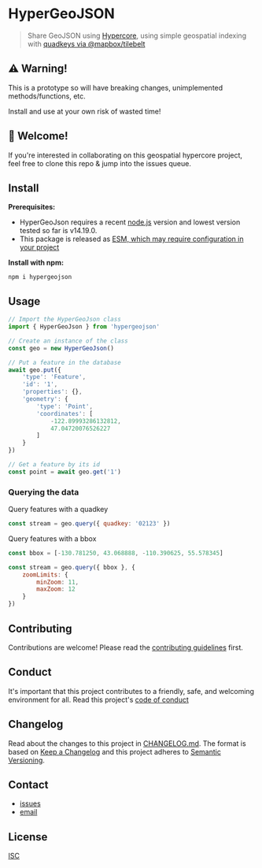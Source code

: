# HyperGeoJSON

> Share GeoJSON using [Hypercore](https://github.com/hypercore-protocol), using simple geospatial indexing with [quadkeys via @mapbox/tilebelt](https://github.com/mapbox/tilebelt)

## ⚠️ Warning!

This is a prototype so will have breaking changes, unimplemented methods/functions, etc.

Install and use at your own risk of wasted time!

## 👋 Welcome!

If you're interested in collaborating on this geospatial hypercore project, feel free to clone this repo & jump into the issues queue.

## Install

**Prerequisites:**

- HyperGeoJson requires a recent [node.js](https://nodejs.org) version and lowest version tested so far is v14.19.0.
- This package is released as [ESM, which may require configuration in your project](https://gist.github.com/sindresorhus/a39789f98801d908bbc7ff3ecc99d99c)

**Install with npm:**

```
npm i hypergeojson
```

## Usage

```js
// Import the HyperGeoJson class
import { HyperGeoJson } from 'hypergeojson'

// Create an instance of the class
const geo = new HyperGeoJson()

// Put a feature in the database
await geo.put({
	'type': 'Feature',
	'id': '1',
	'properties': {},
	'geometry': {
		'type': 'Point',
		'coordinates': [
			-122.89993286132812,
			47.04720076526227
		]
	}
})

// Get a feature by its id
const point = await geo.get('1')
```

### Querying the data

Query features with a quadkey

```js
const stream = geo.query({ quadkey: '02123' })
```

Query features with a bbox

```js
const bbox = [-130.781250, 43.068888, -110.390625, 55.578345]

const stream = geo.query({ bbox }, {
	zoomLimits: {
		minZoom: 11,
		maxZoom: 12
	}
})
```

## Contributing

Contributions are welcome! Please read the [contributing guidelines](CONTRIBUTING.md) first.

## Conduct

It's important that this project contributes to a friendly, safe, and welcoming environment for all. Read this project's [code of conduct](CODE_OF_CONDUCT.md)

## Changelog

Read about the changes to this project in [CHANGELOG.md](CHANGELOG.md). The format is based on [Keep a Changelog](http://keepachangelog.com/) and this project adheres to [Semantic Versioning](http://semver.org/).

## Contact

- [issues](https://github.com/sethvincent/hypergeojson/issues)
- [email](hi@sethvincent.com)

## License

[ISC](LICENSE.md)
